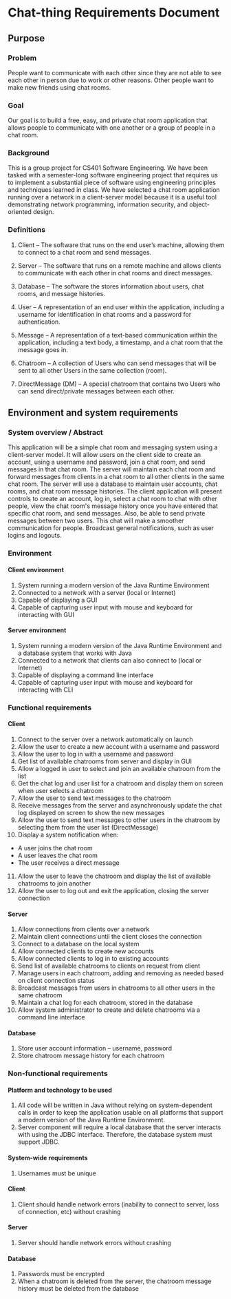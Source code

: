 # Chat-thing Requirements Document


## Purpose
### Problem
People want to communicate with each other since they are not able to see each other in person due to work or other reasons. Other people want to make new friends using chat rooms.

### Goal
Our goal is to build a free, easy, and private chat room application that allows people to communicate with one another or a group of people in a chat room.

### Background
This is a group project for CS401 Software Engineering. We have been tasked with a semester-long software engineering project that requires us to implement a substantial piece of software using engineering principles and techniques learned in class. We have selected a chat room application running over a network in a client-server model because it is a useful tool demonstrating network programming, information security, and object-oriented design.

### Definitions
1. Client – The software that runs on the end user’s machine, allowing them to connect to a chat room and send messages.

2. Server – The software that runs on a remote machine and allows clients to communicate with each other in chat rooms and direct messages.

3. Database – The software the stores information about users, chat rooms, and message histories.

4. User – A representation of an end user within the application, including a username for identification in chat rooms and a password for authentication.

5. Message – A representation of a text-based communication within the application, including a text body, a timestamp, and a chat room that the message goes in.

6. Chatroom – A collection of Users who can send messages that will be sent to all other Users in the same collection (room).

7. DirectMessage (DM) – A special chatroom that contains two Users who can send direct/private messages between each other.

## Environment and system requirements
### System overview / Abstract
This application will be a simple chat room and messaging system using a client-server model. It will allow users on the client side to create an account, using a username and password, join a chat room, and send messages in that chat room. The server will maintain each chat room and forward messages from clients in a chat room to all other clients in the same chat room. The server will use a database to maintain user accounts, chat rooms, and chat room message histories. The client application will present controls to create an account, log in, select a chat room to chat with other people, view the chat room's message history once you have entered that specific chat room, and send messages. Also, be able to send private messages between two users. This chat will make a smoother communication for people. Broadcast general notifications, such as user logins and logouts.

### Environment
#### Client environment
1.	System running a modern version of the Java Runtime Environment
2.	Connected to a network with a server (local or Internet)
3.	Capable of displaying a GUI
4.	Capable of capturing user input with mouse and keyboard for interacting with GUI

#### Server environment
1.	System running a modern version of the Java Runtime Environment and a database system that works with Java
2.	Connected to a network that clients can also connect to (local or Internet)
3.	Capable of displaying a command line interface
4.	Capable of capturing user input with mouse and keyboard for interacting with CLI


### Functional requirements
#### Client
1.	Connect to the server over a network automatically on launch
2.	Allow the user to create a new account with a username and password
3.	Allow the user to log in with a username and password
4.	Get list of available chatrooms from server and display in GUI
5.	Allow a logged in user to select and join an available chatroom from the list
6.	Get the chat log and user list for a chatroom and display them on screen when user selects a chatroom
7.	Allow the user to send text messages to the chatroom
8.	Receive messages from the server and asynchronously update the chat log displayed on screen to show the new messages
9.	Allow the user to send text messages to other users in the chatroom by selecting them from the user list (DirectMessage)
10.	Display a system notification when:
  -	A user joins the chat room
  -	A user leaves the chat room
  -	The user receives a direct message
11.	Allow the user to leave the chatroom and display the list of available chatrooms to join another
12.	Allow the user to log out and exit the application, closing the server connection

#### Server
1.	Allow connections from clients over a network
2.	Maintain client connections until the client closes the connection
3.	Connect to a database on the local system
4.	Allow connected clients to create new accounts
5.	Allow connected clients to log in to existing accounts
6.	Send list of available chatrooms to clients on request from client
7.	Manage users in each chatroom, adding and removing as needed based on client connection status
8.	Broadcast messages from users in chatrooms to all other users in the same chatroom
9.	Maintain a chat log for each chatroom, stored in the database
10.	Allow system administrator to create and delete chatrooms via a command line interface

#### Database
1.	Store user account information – username, password
2.	Store chatroom message history for each chatroom

### Non-functional requirements

#### Platform and technology to be used
1.	All code will be written in Java without relying on system-dependent calls in order to keep the application usable on all platforms that support a modern version of the Java Runtime Environment.
2.	Server component will require a local database that the server interacts with using the JDBC interface. Therefore, the database system must support JDBC.

#### System-wide requirements
1.	Usernames must be unique

#### Client
1.	Client should handle network errors (inability to connect to server, loss of connection, etc) without crashing

#### Server
1.	Server should handle network errors without crashing

#### Database
1.	Passwords must be encrypted
2.	When a chatroom is deleted from the server, the chatroom message history must be deleted from the database
